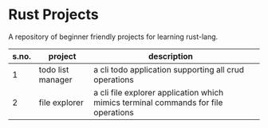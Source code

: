 # Rust Projects
A repository of beginner friendly projects for learning rust-lang.

| s.no. | project               | description   |     |
| ----- | --------------------- | ------------- | --- |
| 1     | todo list manager     | a cli todo application supporting all crud operations |     |
| 2     | file explorer         | a cli file explorer application which mimics terminal commands for file operations |     |